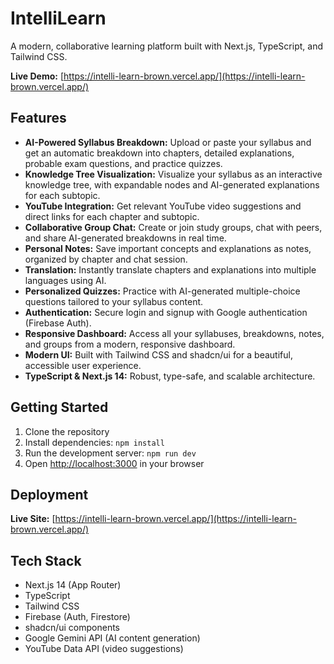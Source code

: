 # IntelliLearn

A modern, collaborative learning platform built with Next.js, TypeScript, and Tailwind CSS.

**Live Demo:** [https://intelli-learn-brown.vercel.app/](https://intelli-learn-brown.vercel.app/)

## Features

- **AI-Powered Syllabus Breakdown:** Upload or paste your syllabus and get an automatic breakdown into chapters, detailed explanations, probable exam questions, and practice quizzes.
- **Knowledge Tree Visualization:** Visualize your syllabus as an interactive knowledge tree, with expandable nodes and AI-generated explanations for each subtopic.
- **YouTube Integration:** Get relevant YouTube video suggestions and direct links for each chapter and subtopic.
- **Collaborative Group Chat:** Create or join study groups, chat with peers, and share AI-generated breakdowns in real time.
- **Personal Notes:** Save important concepts and explanations as notes, organized by chapter and chat session.
- **Translation:** Instantly translate chapters and explanations into multiple languages using AI.
- **Personalized Quizzes:** Practice with AI-generated multiple-choice questions tailored to your syllabus content.
- **Authentication:** Secure login and signup with Google authentication (Firebase Auth).
- **Responsive Dashboard:** Access all your syllabuses, breakdowns, notes, and groups from a modern, responsive dashboard.
- **Modern UI:** Built with Tailwind CSS and shadcn/ui for a beautiful, accessible user experience.
- **TypeScript & Next.js 14:** Robust, type-safe, and scalable architecture.

## Getting Started

1. Clone the repository
2. Install dependencies: `npm install`
3. Run the development server: `npm run dev`
4. Open [http://localhost:3000](http://localhost:3000) in your browser

## Deployment

**Live Site:** [https://intelli-learn-brown.vercel.app/](https://intelli-learn-brown.vercel.app/)

## Tech Stack

- Next.js 14 (App Router)
- TypeScript
- Tailwind CSS
- Firebase (Auth, Firestore)
- shadcn/ui components
- Google Gemini API (AI content generation)
- YouTube Data API (video suggestions)